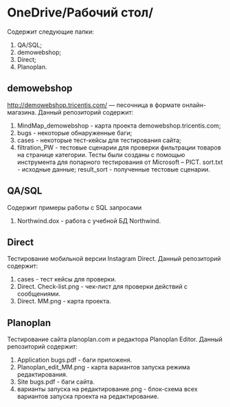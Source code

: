 **OneDrive/Рабочий стол/**
=====================
Содержит следующие папки:
  1. QA/SQL;
  2. demowebshop;
  3. Direct;
  4. Planoplan.

**demowebshop**
-----------------------------------
http://demowebshop.tricentis.com/ — песочница в формате онлайн-магазина.
Данный репозиторий содержит:
  1. MindMap_demowebshop - карта проекта demowebshop.tricentis.com;
  2. bugs - некоторые обнаруженные баги;
  3. cases - некоторые тест-кейсы для тестирования сайта;
  4. filtration_PW - тестовые сценарии для проверки фильтрации товаров на странице категории. Тесты были созданы с помощью инструмента для попарного тестирования от Microsoft –    PICT.
     sort.txt - исходные данные;
     result_sort - полученные тестовые сценарии.		

**QA/SQL**
-----------------------------------
Содержит примеры работы с SQL запросами
  1. Northwind.dox - работа с учебной БД Northwind.
  
  **Direct**
-----------------------------------
Тестирование мобильной версии Instagram Direct.
Данный репозиторий содержит:
  1. cases - тест кейсы для проверки.
  2. Direct. Check-list.png - чек-лист для проверки действий с сообщениями.
  3. Direct. MM.png - карта проекта.

  **Planoplan**
-----------------------------------
Тестирование сайта planoplan.com и редактора Planoplan Editor.
Данный репозиторий содержит:
  1. Application bugs.pdf - баги приложеня.
  2. Planoplan_edit_MM.png - карта вариантов запуска режима редактирования.
  3. Site bugs.pdf - баги сайта.
  4. варианты запуска на редактирование.png - блок-схема всех вариантов запуска проекта на редактирование.
